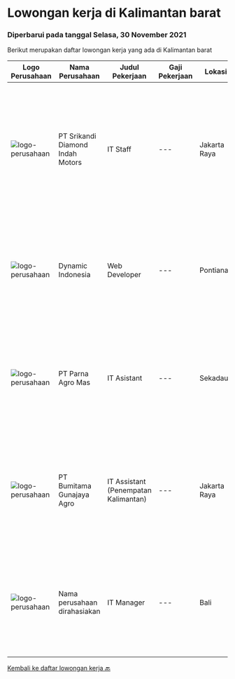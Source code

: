 
  # Lowongan kerja di Kalimantan barat

  ### Diperbarui pada tanggal Selasa, 30 November 2021

  Berikut merupakan daftar lowongan kerja yang ada di Kalimantan barat

  |Logo Perusahaan | Nama Perusahaan | Judul Pekerjaan | Gaji Pekerjaan | Lokasi | Deskripsi | Tanggal diunggah | Pranala |
  | -------------- | --------------- | --------------- | --------- | --------- | -------------- | ------- | ----------- |
  |![logo-perusahaan](https://image-service-cdn.seek.com.au/814b5eb0d83ea1bc88b253c26663ab56a1ad26e6/ee4dce1061f3f616224767ad58cb2fc751b8d2dc)|PT Srikandi Diamond Indah Motors|IT Staff|---|Jakarta Raya|Analyze and interview user`s need and requirement to related application. Design and develop applications and web portals. Development are using .NET...|Rabu, 10 November 2021|https://www.jobstreet.co.id/id/job/it-staff-3685274?token=0~72032cc9-8845-459b-bc5a-657d68a81e41&sectionRank=1&jobId=jobstreet-id-job-3685274|
|![logo-perusahaan](https://us.123rf.com/450wm/pavelstasevich/pavelstasevich1811/pavelstasevich181101027/112815900-stock-vector-no-image-available-icon-flat-vector.jpg?ver=6)|Dynamic Indonesia|Web Developer|---|Pontianak|Job Dec Web Developer : Membuat serta memperbaiki website. Berpartisipasi dalam desain dan pembuatan fitur baru. Persyaratan : Berpengalaman dan...|Jumat, 12 November 2021|https://www.jobstreet.co.id/id/job/web-developer-3688490?token=0~72032cc9-8845-459b-bc5a-657d68a81e41&sectionRank=2&jobId=jobstreet-id-job-3688490|
|![logo-perusahaan](https://image-service-cdn.seek.com.au/09358c7edcfb085f1e25f8e79139b4285ed8ff64/ee4dce1061f3f616224767ad58cb2fc751b8d2dc)|PT Parna Agro Mas|IT Asistant|---|Sekadau|Kualifikasi : Usia maksimal 35 Tahun Pendidikan minimal D3 Berpengalaman diposisi yang sama minimal 3 tahun Maintenanace Perangkat Sofware dan...|Selasa, 09 November 2021|https://www.jobstreet.co.id/id/job/it-asistant-3684052?token=0~72032cc9-8845-459b-bc5a-657d68a81e41&sectionRank=3&jobId=jobstreet-id-job-3684052|
|![logo-perusahaan](https://image-service-cdn.seek.com.au/e2722a7d60cff64e9e9506c1f420ace83cf07984/ee4dce1061f3f616224767ad58cb2fc751b8d2dc)|PT Bumitama Gunajaya Agro|IT Assistant (Penempatan Kalimantan)|---|Jakarta Raya|Membantu dan bertanggung jawab kepada Regional Head dan IT Group Dept terkait dengan pemanfaatan sistem teknologi informasi terutama di area kebun....|Selasa, 09 November 2021|https://www.jobstreet.co.id/id/job/it-assistant-penempatan-kalimantan-3683968?token=0~72032cc9-8845-459b-bc5a-657d68a81e41&sectionRank=4&jobId=jobstreet-id-job-3683968|
|![logo-perusahaan](https://us.123rf.com/450wm/pavelstasevich/pavelstasevich1811/pavelstasevich181101027/112815900-stock-vector-no-image-available-icon-flat-vector.jpg?ver=6)|Nama perusahaan dirahasiakan|IT Manager|---|Bali|Pendidikan minimal S1 segala jurusan Memiliki pengetahuan mengenai PHP dan bahasa pemrograman lainnya atau menguasai jaringan Gaji negotiable...|Minggu, 31 Oktober 2021|https://www.jobstreet.co.id/id/job/it-manager-3673772?token=0~72032cc9-8845-459b-bc5a-657d68a81e41&sectionRank=5&jobId=jobstreet-id-job-3673772|


  [Kembali ke daftar lowongan kerja 🔙](../README.md#daftar-lowongan-kerja)
  